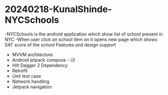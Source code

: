 # 20240218-KunalShinde-NYCSchools

-NYCSchools is the android application which show list of school present in NYC -When user click on school item on it opens new page which shows SAT score of the school
Features and design support
* MVVM architecture
* Android jetpack compose - UI
* Hilt Dagger 2 Dependency 
* Retrofit
* Unit test case
* Network handling
* Jetpack navigation
